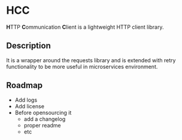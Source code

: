 # HCC

**H**TTP **C**ommunication **C**lient is a lightweight HTTP client library.

## Description
It is a wrapper around the requests library and is extended with retry functionality to be more useful in microservices environment.

## Roadmap
- Add logs
- Add license
- Before opensourcing it
    - add a changelog
    - proper readme
    - etc
